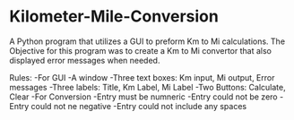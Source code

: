 # Kilometer-Mile-Conversion
A Python program that utilizes a GUI to preform Km to Mi calculations. 
The Objective for this program was to create a Km to Mi convertor that also displayed error messages when needed. 

Rules:
  -For GUI
     -A window
     -Three text boxes: Km input, Mi output, Error messages
     -Three labels: Title, Km Label, Mi Label
     -Two Buttons: Calculate, Clear
  -For Conversion
    -Entry must be numneric
    -Entry could not be zero
    -Entry could not ne negative
    -Entry could not include any spaces
 
